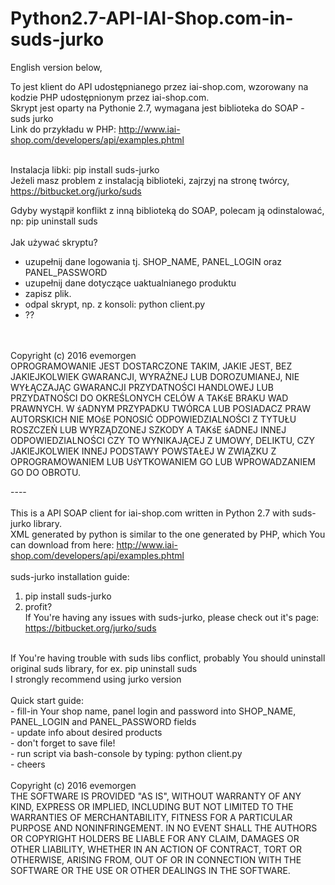 # Python2.7-API-IAI-Shop.com-in-suds-jurko

English version below,

To jest klient do API udostępnianego przez iai-shop.com, wzorowany na kodzie PHP udostępnionym przez iai-shop.com. <br>
Skrypt jest oparty na Pythonie 2.7, wymagana jest biblioteka do SOAP - suds jurko <br>
Link do przykładu w PHP: http://www.iai-shop.com/developers/api/examples.phtml
<br> <br>

Instalacja libki: pip install suds-jurko <br>
Jeżeli masz problem z instalacją biblioteki, zajrzyj na stronę twórcy, <br>
https://bitbucket.org/jurko/suds <br>

Gdyby wystąpił konflikt z inną biblioteką do SOAP, polecam ją odinstalować, np: pip uninstall suds <br>
<br>
Jak używać skryptu? <br>
- uzupełnij dane logowania tj. SHOP_NAME, PANEL_LOGIN oraz PANEL_PASSWORD <br>
- uzupełnij dane dotyczące uaktualnianego produktu <br>
- zapisz plik. <br>
- odpal skrypt, np. z konsoli: python client.py <br>
- ?? <br>
<br>
<br>
Copyright (c) 2016 evemorgen <br>
OPROGRAMOWANIE JEST DOSTARCZONE TAKIM, JAKIE JEST, BEZ JAKIEJKOLWIEK GWARANCJI, WYRAŹNEJ LUB DOROZUMIANEJ, NIE WYŁĄCZAJĄC GWARANCJI PRZYDATNOŚCI HANDLOWEJ LUB PRZYDATNOŚCI DO OKREŚLONYCH CELÓW A TAKśE BRAKU WAD PRAWNYCH. W śADNYM PRZYPADKU TWÓRCA LUB POSIADACZ PRAW AUTORSKICH NIE MOśE PONOSIĆ ODPOWIEDZIALNOŚCI Z TYTUŁU ROSZCZEŃ LUB WYRZĄDZONEJ SZKODY A TAKśE śADNEJ INNEJ ODPOWIEDZIALNOŚCI CZY TO WYNIKAJĄCEJ Z UMOWY, DELIKTU, CZY JAKIEJKOLWIEK INNEJ PODSTAWY POWSTAŁEJ W ZWIĄZKU Z OPROGRAMOWANIEM LUB UśYTKOWANIEM GO LUB WPROWADZANIEM GO DO OBROTU. <br>



---- <br> <br>
This is a API SOAP client for iai-shop.com written in Python 2.7 with suds-jurko library. <br>
XML generated by python is similar to the one generated by PHP, which You can download from here: http://www.iai-shop.com/developers/api/examples.phtml <br>
<br>
suds-jurko installation guide: <br>
1) pip install suds-jurko <br>
2) profit? <br>
If You're having any issues with suds-jurko, please check out it's page: <br>
https://bitbucket.org/jurko/suds <br>
<br>
If You're having trouble with suds libs conflict, probably You should uninstall original suds library, for ex. pip uninstall suds <br>
I strongly recommend using jurko version <br>
<br>
Quick start guide: <br>
- fill-in Your shop name, panel login and password into SHOP_NAME, PANEL_LOGIN and PANEL_PASSWORD fields <br>
- update info about desired products <br>
- don't forget to save file! <br>
- run script via bash-console by typing: python client.py <br>
- cheers <br>
<br>
Copyright (c) 2016 evemorgen <br>
THE SOFTWARE IS PROVIDED "AS IS", WITHOUT WARRANTY OF ANY KIND, EXPRESS OR IMPLIED, INCLUDING BUT NOT LIMITED TO THE WARRANTIES OF MERCHANTABILITY, FITNESS FOR A PARTICULAR PURPOSE AND NONINFRINGEMENT. IN NO EVENT SHALL THE AUTHORS OR COPYRIGHT HOLDERS BE LIABLE FOR ANY CLAIM, DAMAGES OR OTHER LIABILITY, WHETHER IN AN ACTION OF CONTRACT, TORT OR OTHERWISE, ARISING FROM, OUT OF OR IN CONNECTION WITH THE SOFTWARE OR THE USE OR OTHER DEALINGS IN THE SOFTWARE.
